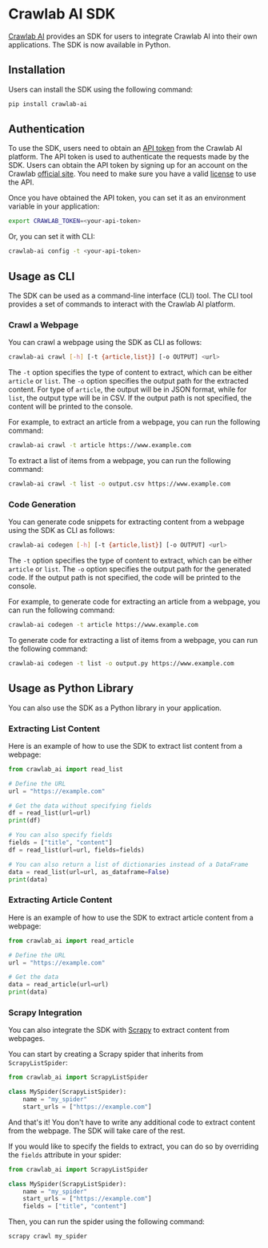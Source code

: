 # Crawlab AI SDK

[Crawlab AI](https://www.crawlab.cn/en/ai) provides an SDK for users to integrate Crawlab AI into their own
applications. The SDK is now available in Python.

## Installation

Users can install the SDK using the following command:

```bash
pip install crawlab-ai
```

## Authentication

To use the SDK, users need to obtain an [API token](./api-token.md) from the Crawlab AI platform. The API token is used
to authenticate the requests made by the SDK. Users can obtain the API token by signing up for an account on
the Crawlab [official site](https://www.crawlab.cn/en). You need to make sure you have a valid [license](./license.md)
to use the API.

Once you have obtained the API token, you can set it as an environment variable in your application:

```bash
export CRAWLAB_TOKEN=<your-api-token>
```

Or, you can set it with CLI:

```bash
crawlab-ai config -t <your-api-token>
```

## Usage as CLI

The SDK can be used as a command-line interface (CLI) tool. The CLI tool provides a set of commands to interact with the
Crawlab AI platform.

### Crawl a Webpage

You can crawl a webpage using the SDK as CLI as follows:

```bash
crawlab-ai crawl [-h] [-t {article,list}] [-o OUTPUT] <url>
```

The `-t` option specifies the type of content to extract, which can be either `article` or `list`. The `-o` option
specifies the output path for the extracted content. For type of `article`, the output will be in JSON format, while
for `list`, the output type will be in CSV. If the output path is not specified, the content will be printed to the
console.

For example, to extract an article from a webpage, you can run the following command:

```bash
crawlab-ai crawl -t article https://www.example.com
```

To extract a list of items from a webpage, you can run the following command:

```bash
crawlab-ai crawl -t list -o output.csv https://www.example.com
```

### Code Generation

You can generate code snippets for extracting content from a webpage using the SDK as CLI as follows:

```bash
crawlab-ai codegen [-h] [-t {article,list}] [-o OUTPUT] <url>
```

The `-t` option specifies the type of content to extract, which can be either `article` or `list`. The `-o` option
specifies the output path for the generated code. If the output path is not specified, the code will be printed to the
console.

For example, to generate code for extracting an article from a webpage, you can run the following command:

```bash
crawlab-ai codegen -t article https://www.example.com
```

To generate code for extracting a list of items from a webpage, you can run the following command:

```bash
crawlab-ai codegen -t list -o output.py https://www.example.com
```

## Usage as Python Library

You can also use the SDK as a Python library in your application.

### Extracting List Content

Here is an example of how to use the SDK to extract list content from a webpage:

```python
from crawlab_ai import read_list

# Define the URL
url = "https://example.com"

# Get the data without specifying fields
df = read_list(url=url)
print(df)

# You can also specify fields
fields = ["title", "content"]
df = read_list(url=url, fields=fields)

# You can also return a list of dictionaries instead of a DataFrame
data = read_list(url=url, as_dataframe=False)
print(data)
```

### Extracting Article Content

Here is an example of how to use the SDK to extract article content from a webpage:

```python
from crawlab_ai import read_article

# Define the URL
url = "https://example.com"

# Get the data
data = read_article(url=url)
print(data)
```

### Scrapy Integration

You can also integrate the SDK with [Scrapy](https://scrapy.org) to extract content from webpages.

You can start by creating a Scrapy spider that inherits from `ScrapyListSpider`:

```python
from crawlab_ai import ScrapyListSpider

class MySpider(ScrapyListSpider):
    name = "my_spider"
    start_urls = ["https://example.com"]
```

And that's it! You don't have to write any additional code to extract content from the webpage. The SDK will take care
of the rest.

If you would like to specify the fields to extract, you can do so by overriding the `fields` attribute in your spider:

```python
from crawlab_ai import ScrapyListSpider

class MySpider(ScrapyListSpider):
    name = "my_spider"
    start_urls = ["https://example.com"]
    fields = ["title", "content"]
```

Then, you can run the spider using the following command:

```bash
scrapy crawl my_spider
```

